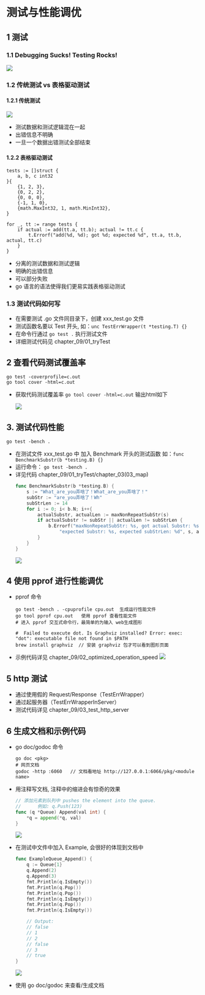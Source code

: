 # 测试与性能调优
## 1 测试
### 1.1 Debugging Sucks! Testing Rocks!

![](images/1223e40c.png)

### 1.2 传统测试 vs 表格驱动测试
#### 1.2.1 传统测试

![](images/74fb31eb.png)

- 测试数据和测试逻辑混在一起
- 出错信息不明确
- 一旦一个数据出错测试全部结束

#### 1.2.2 表格驱动测试
```
tests := []struct {
    a, b, c int32
}{
    {1, 2, 3},
    {0, 2, 2},
    {0, 0, 0},
    {-1, 1, 0},
    {math.MaxInt32, 1, math.MinInt32},
}

for _, tt := range tests {
    if actual := add(tt.a, tt.b); actual != tt.c {
        t.Errorf("add(%d, %d); got %d; expected %d", tt.a, tt.b, actual, tt.c)
    }
}
```

- 分离的测试数据和测试逻辑
- 明确的出错信息
- 可以部分失败
- go 语言的语法使得我们更易实践表格驱动测试

### 1.3 测试代码如何写
- 在需要测试 .go 文件同目录下，创建 xxx_test.go 文件
- 测试函数名要以 Test 开头, 如：`unc TestErrWrapper(t *testing.T) {}`
- 在命令行通过 `go test .` 执行测试文件
- 详细测试代码见 chapter_09/01_tryTest

## 2 查看代码测试覆盖率
```shell script
go test -coverprofile=c.out 
go tool cover -html=c.out
```
- 获取代码测试覆盖率 `go tool cover -html=c.out` 输出html如下

    ![](images/fd5dfdf1.png)

## 3. 测试代码性能
```shell script
go test -bench .
```
- 在测试文件 xxx_test.go 中 加入 Benchmark 开头的测试函数 
  如：`func BenchmarkSubstr(b *testing.B) {}`
- 运行命令： `go test -bench .`
- 详见代码 chapter_09/01_tryTest/chapter_03(03_map)
    ```go
    func BenchmarkSubstr(b *testing.B) {
    	s := "What_are_you弄啥了！What_are_you弄啥了！"
    	subStr := "are_you弄啥了！Wh"
    	subStrLen := 14
    	for i := 0; i< b.N; i++{
    		actualSubstr, actualLen := maxNonRepeatSubStr(s)
    		if actualSubstr != subStr || actualLen != subStrLen {
    			b.Errorf("maxNonRepeatSubStr: %s, got actual Substr: %s, got actual subStrLen: %d \n"+
    				"expected Substr: %s, expected subStrLen: %d", s, actualSubstr, actualLen, subStr, subStrLen)
    		}
    	}
    }
    ```
    ![](images/fe05ebe7.png)
    

## 4 使用 pprof 进行性能调优

- pprof 命令
    ```shell script
    go test -bench . -cpuprofile cpu.out  生成运行性能文件
    go tool pprof cpu.out   使用 pprof 查看性能文件  
    # 进入 pprof 交互式命令行，最简单的为输入 web生成图形
     
    #  Failed to execute dot. Is Graphviz installed? Error: exec: "dot": executable file not found in $PATH
    brew install graphviz  // 安装 graphviz 包才可以看到图形页面
    ```
- 示例代码详见 chapter_09/02_optimized_operation_speed
    ![](images/e2152267.png)

## 5 http 测试
- 通过使用假的 Request/Response（TestErrWrapper）
- 通过起服务器（TestErrWrapperInServer）
- 测试代码详见 chapter_09/03_test_http_server

## 6 生成文档和示例代码
- go doc/godoc 命令
    ```shell script
    go doc <pkg>
    # 网页文档
    godoc -http :6060   // 文档看地址 http://127.0.0.1:6066/pkg/<module name>
    ```
- 用注释写文档, 注释中的缩进会有惊奇的效果
    ```go
    // 添加元素到队列中 pushes the element into the queue.
    // 		例如: q.Push(123)
    func (q *Queue) Append(val int) {
    	*q = append(*q, val)
    }
    ```
  ![](images/6d2b5ce0.png)
  
- 在测试中文件中加入 Example, 会很好的体现到文档中
    ```go
    func ExampleQueue_Append() {
    	q := Queue{1}
    	q.Append(2)
    	q.Append(3)
    	fmt.Println(q.IsEmpty())
    	fmt.Println(q.Pop())
    	fmt.Println(q.Pop())
    	fmt.Println(q.IsEmpty())
    	fmt.Println(q.Pop())
    	fmt.Println(q.IsEmpty())
    
    	// Output:
    	// false
    	// 1
    	// 2
    	// false
    	// 3
    	// true
    }
    ```
  ![](images/a04674bb.png)
- 使用 go doc/godoc 来查看/生成文档
